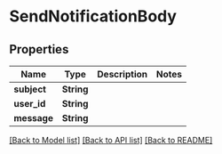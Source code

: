 # SendNotificationBody

## Properties

Name | Type | Description | Notes
------------ | ------------- | ------------- | -------------
**subject** | **String** |  | 
**user_id** | **String** |  | 
**message** | **String** |  | 

[[Back to Model list]](../README.md#documentation-for-models) [[Back to API list]](../README.md#documentation-for-api-endpoints) [[Back to README]](../README.md)


